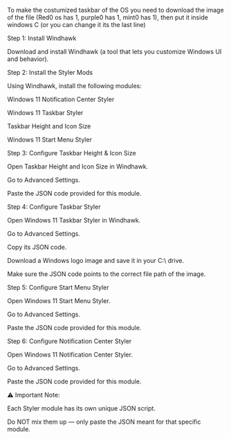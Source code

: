 To make the costumized taskbar of the OS you need to download the image of the file (Red0 os has 1, purple0 has 1, mint0 has 1), then put it inside windows C (or you can change it its the last line)



Step 1: Install Windhawk

Download and install Windhawk
 (a tool that lets you customize Windows UI and behavior).

Step 2: Install the Styler Mods

Using Windhawk, install the following modules:

Windows 11 Notification Center Styler

Windows 11 Taskbar Styler

Taskbar Height and Icon Size

Windows 11 Start Menu Styler

Step 3: Configure Taskbar Height & Icon Size

Open Taskbar Height and Icon Size in Windhawk.

Go to Advanced Settings.

Paste the JSON code provided for this module.

Step 4: Configure Taskbar Styler

Open Windows 11 Taskbar Styler in Windhawk.

Go to Advanced Settings.

Copy its JSON code.

Download a Windows logo image and save it in your C:\ drive.

Make sure the JSON code points to the correct file path of the image.

Step 5: Configure Start Menu Styler

Open Windows 11 Start Menu Styler.

Go to Advanced Settings.

Paste the JSON code provided for this module.

Step 6: Configure Notification Center Styler

Open Windows 11 Notification Center Styler.

Go to Advanced Settings.

Paste the JSON code provided for this module.

⚠️ Important Note:

Each Styler module has its own unique JSON script.

Do NOT mix them up — only paste the JSON meant for that specific module.
